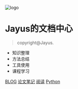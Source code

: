 ![logo](https://docsify.js.org/_media/icon.svg)

# Jayus的文档中心

> copyright@Jayus.

* 知识整理
* 方法总结
* 工具使用
* 课程学习

[BLOG](https://jiangxj.top/blog/)
[论文笔记](/README.md)
[阅读]()
[Python](/README.md)

